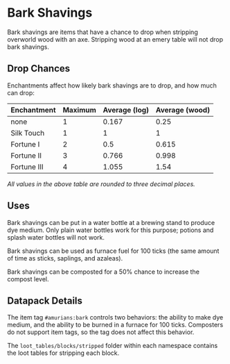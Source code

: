 # Bark Shavings

Bark shavings are items that have a chance to drop when stripping overworld wood with an axe.
Stripping wood at an emery table will not drop bark shavings.

## Drop Chances

Enchantments affect how likely bark shavings are to drop, and how much can drop:

| Enchantment | Maximum | Average (log) | Average (wood) |
|:------------|:--------|:--------------|:---------------|
| none        | 1       | 0.167         | 0.25           |
| Silk Touch  | 1       | 1             | 1              |
| Fortune I   | 2       | 0.5           | 0.615          |
| Fortune II  | 3       | 0.766         | 0.998          |
| Fortune III | 4       | 1.055         | 1.54           |

*All values in the above table are rounded to three decimal places.*

## Uses

Bark shavings can be put in a water bottle at a brewing stand to produce dye medium. Only plain
water bottles work for this purpose; potions and splash water bottles will not work.

Bark shavings can be used as furnace fuel for 100 ticks (the same amount of time as sticks,
saplings, and azaleas).

Bark shavings can be composted for a 50% chance to increase the compost level.

## Datapack Details

The item tag `#amurians:bark` controls two behaviors: the ability to make dye medium, and the
ability to be burned in a furnace for 100 ticks. Composters do not support item tags, so the tag
does not affect this behavior.

The `loot_tables/blocks/stripped` folder within each namespace contains the loot tables for
stripping each block.
